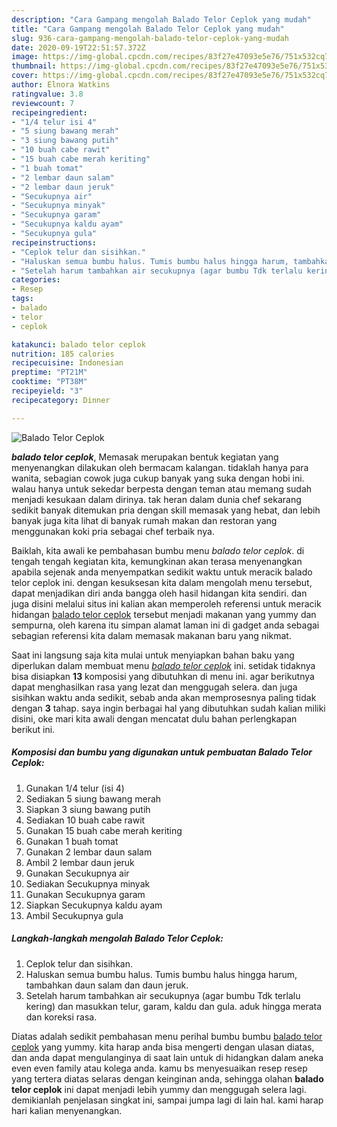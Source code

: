 ```yaml
---
description: "Cara Gampang mengolah Balado Telor Ceplok yang mudah"
title: "Cara Gampang mengolah Balado Telor Ceplok yang mudah"
slug: 936-cara-gampang-mengolah-balado-telor-ceplok-yang-mudah
date: 2020-09-19T22:51:57.372Z
image: https://img-global.cpcdn.com/recipes/83f27e47093e5e76/751x532cq70/balado-telor-ceplok-foto-resep-utama.jpg
thumbnail: https://img-global.cpcdn.com/recipes/83f27e47093e5e76/751x532cq70/balado-telor-ceplok-foto-resep-utama.jpg
cover: https://img-global.cpcdn.com/recipes/83f27e47093e5e76/751x532cq70/balado-telor-ceplok-foto-resep-utama.jpg
author: Elnora Watkins
ratingvalue: 3.8
reviewcount: 7
recipeingredient:
- "1/4 telur isi 4"
- "5 siung bawang merah"
- "3 siung bawang putih"
- "10 buah cabe rawit"
- "15 buah cabe merah keriting"
- "1 buah tomat"
- "2 lembar daun salam"
- "2 lembar daun jeruk"
- "Secukupnya air"
- "Secukupnya minyak"
- "Secukupnya garam"
- "Secukupnya kaldu ayam"
- "Secukupnya gula"
recipeinstructions:
- "Ceplok telur dan sisihkan."
- "Haluskan semua bumbu halus. Tumis bumbu halus hingga harum, tambahkan daun salam dan daun jeruk."
- "Setelah harum tambahkan air secukupnya (agar bumbu Tdk terlalu kering) dan masukkan telur, garam, kaldu dan gula. aduk hingga merata dan koreksi rasa."
categories:
- Resep
tags:
- balado
- telor
- ceplok

katakunci: balado telor ceplok 
nutrition: 185 calories
recipecuisine: Indonesian
preptime: "PT21M"
cooktime: "PT38M"
recipeyield: "3"
recipecategory: Dinner

---
```



![Balado Telor Ceplok](https://img-global.cpcdn.com/recipes/83f27e47093e5e76/751x532cq70/balado-telor-ceplok-foto-resep-utama.jpg)

<b><i>balado telor ceplok</i></b>, Memasak merupakan bentuk kegiatan yang menyenangkan dilakukan oleh bermacam kalangan. tidaklah hanya para wanita, sebagian cowok juga cukup banyak yang suka dengan hobi ini. walau hanya untuk sekedar berpesta dengan teman atau memang sudah menjadi kesukaan dalam dirinya. tak heran dalam dunia chef sekarang sedikit banyak ditemukan pria dengan skill memasak yang hebat, dan lebih banyak juga kita lihat di banyak rumah makan dan restoran yang menggunakan koki pria sebagai chef terbaik nya.



Baiklah, kita awali ke pembahasan bumbu menu <i>balado telor ceplok</i>. di tengah tengah kegiatan kita, kemungkinan akan terasa menyenangkan apabila sejenak anda menyempatkan sedikit waktu untuk meracik balado telor ceplok ini. dengan kesuksesan kita dalam mengolah menu tersebut, dapat menjadikan diri anda bangga oleh hasil hidangan kita sendiri. dan juga disini melalui situs ini kalian akan memperoleh referensi untuk meracik hidangan <u>balado telor ceplok</u> tersebut menjadi makanan yang yummy dan sempurna, oleh karena itu simpan alamat laman ini di gadget anda sebagai sebagian referensi kita dalam memasak makanan baru yang nikmat.


Saat ini langsung saja kita mulai untuk menyiapkan bahan baku yang diperlukan dalam membuat menu <u><i>balado telor ceplok</i></u> ini. setidak tidaknya bisa disiapkan <b>13</b> komposisi yang dibutuhkan di menu ini. agar berikutnya dapat menghasilkan rasa yang lezat dan menggugah selera. dan juga sisihkan waktu anda sedikit, sebab anda akan memprosesnya paling tidak dengan <b>3</b> tahap. saya ingin berbagai hal yang dibutuhkan sudah kalian miliki disini, oke mari kita awali dengan mencatat dulu bahan perlengkapan berikut ini.

<!--inarticleads1-->

##### Komposisi dan bumbu yang digunakan untuk pembuatan Balado Telor Ceplok:

1. Gunakan 1/4 telur (isi 4)
1. Sediakan 5 siung bawang merah
1. Siapkan 3 siung bawang putih
1. Sediakan 10 buah cabe rawit
1. Gunakan 15 buah cabe merah keriting
1. Gunakan 1 buah tomat
1. Gunakan 2 lembar daun salam
1. Ambil 2 lembar daun jeruk
1. Gunakan Secukupnya air
1. Sediakan Secukupnya minyak
1. Gunakan Secukupnya garam
1. Siapkan Secukupnya kaldu ayam
1. Ambil Secukupnya gula




<!--inarticleads2-->

##### Langkah-langkah mengolah Balado Telor Ceplok:

1. Ceplok telur dan sisihkan.
1. Haluskan semua bumbu halus. Tumis bumbu halus hingga harum, tambahkan daun salam dan daun jeruk.
1. Setelah harum tambahkan air secukupnya (agar bumbu Tdk terlalu kering) dan masukkan telur, garam, kaldu dan gula. aduk hingga merata dan koreksi rasa.




Diatas adalah sedikit pembahasan menu perihal bumbu bumbu <u>balado telor ceplok</u> yang yummy. kita harap anda bisa mengerti dengan ulasan diatas, dan anda dapat mengulanginya di saat lain untuk di hidangkan dalam aneka even even family atau kolega anda. kamu bs menyesuaikan resep resep yang tertera diatas selaras dengan keinginan anda, sehingga olahan <b>balado telor ceplok</b> ini dapat menjadi lebih yummy dan menggugah selera lagi. demikianlah penjelasan singkat ini, sampai jumpa lagi di lain hal. kami harap hari kalian menyenangkan.
